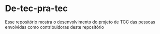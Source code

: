 # De-tec-pra-tec
 Esse repositório mostra o desenvolvimento do projeto de TCC das pessoas envolvidas como contribuidoras deste repositório
